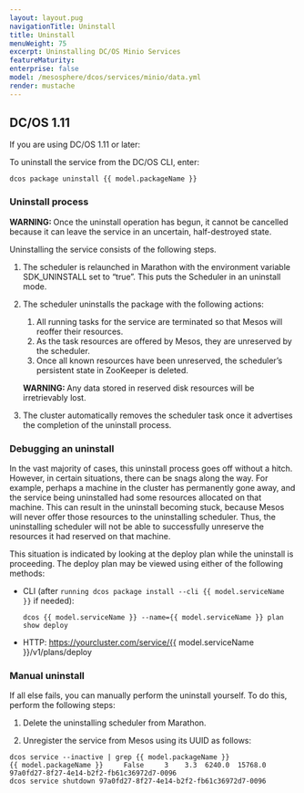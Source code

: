 ```yaml
---
layout: layout.pug
navigationTitle: Uninstall
title: Uninstall
menuWeight: 75
excerpt: Uninstalling DC/OS Minio Services
featureMaturity:
enterprise: false
model: /mesosphere/dcos/services/minio/data.yml
render: mustache
---
```


## DC/OS 1.11

If you are using DC/OS 1.11 or later:

To uninstall the service from the DC/OS CLI, enter: 
```
dcos package uninstall {{ model.packageName }}
```

### Uninstall process

<p class="message--warning"><strong>WARNING: </strong>Once the uninstall operation has begun, it cannot be cancelled because it can leave the service in an uncertain, half-destroyed state.</p>

Uninstalling the service consists of the following steps. 

1. The scheduler is relaunched in Marathon with the environment variable SDK_UNINSTALL set to “true”. This puts the Scheduler in an uninstall mode.

1. The scheduler uninstalls the package with the following actions:

   1. All running tasks for the service are terminated so that Mesos will reoffer their resources.
   1. As the task resources are offered by Mesos, they are unreserved by the scheduler.
   1. Once all known resources have been unreserved, the scheduler’s persistent state in ZooKeeper is deleted.

   <p class="message--warning"><strong>WARNING: </strong> Any data stored in reserved disk resources will be irretrievably lost.</p>

1. The cluster automatically removes the scheduler task once it advertises the completion of the uninstall process.



### Debugging an uninstall

In the vast majority of cases, this uninstall process goes off without a hitch. However, in certain situations, there can be snags along the way. For example, perhaps a machine in the cluster has permanently gone away, and the service being uninstalled had some resources allocated on that machine. This can result in the uninstall becoming stuck, because Mesos will never offer those resources to the uninstalling scheduler. Thus, the uninstalling scheduler will not be able to successfully unreserve the resources it had reserved on that machine.

This situation is indicated by looking at the deploy plan while the uninstall is proceeding. The deploy plan may be viewed using either of the following methods:

- CLI (after `running dcos package install --cli {{ model.serviceName }}` if needed): 
   ```
   dcos {{ model.serviceName }} --name={{ model.serviceName }} plan show deploy
   ```
   
- HTTP: https://yourcluster.com/service/{{ model.serviceName }}/v1/plans/deploy

### Manual uninstall    

If all else fails, you can manually perform the uninstall yourself. To do this, perform the following steps:

1. Delete the uninstalling scheduler from Marathon.

1. Unregister the service from Mesos using its UUID as follows:

```shell
dcos service --inactive | grep {{ model.packageName }}
{{ model.packageName }}     False     3    3.3  6240.0  15768.0  97a0fd27-8f27-4e14-b2f2-fb61c36972d7-0096
dcos service shutdown 97a0fd27-8f27-4e14-b2f2-fb61c36972d7-0096
```